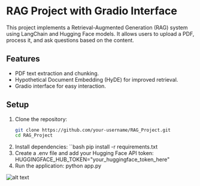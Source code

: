 # RAG Project with Gradio Interface

This project implements a Retrieval-Augmented Generation (RAG) system using LangChain and Hugging Face models. It allows users to upload a PDF, process it, and ask questions based on the content.

## Features
- PDF text extraction and chunking.
- Hypothetical Document Embedding (HyDE) for improved retrieval.
- Gradio interface for easy interaction.

## Setup
1. Clone the repository:
   ```bash
   git clone https://github.com/your-username/RAG_Project.git
   cd RAG_Project
2. Install dependencies:
    ``bash
    pip install -r requirements.txt
3. Create a .env file and add your Hugging Face API token:
    HUGGINGFACE_HUB_TOKEN="your_huggingface_token_here"
4. Run the application:
    python app.py

![alt text](image.png)
